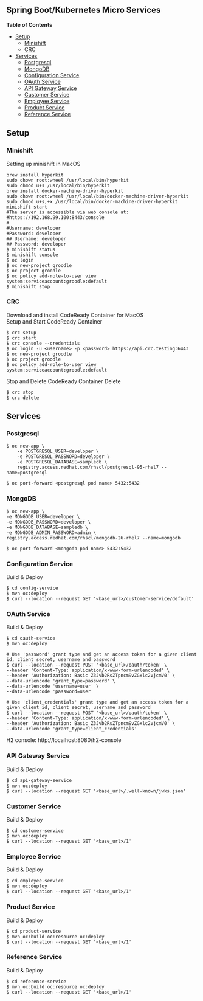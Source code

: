 Spring Boot/Kubernetes Micro Services
-------------------------------------

**Table of Contents**
- [Setup](#setup)
    - [Minishift](#minishift)
    - [CRC](#CRC)
- [Services](#services)
    - [Postgresql](#postgresql)
    - [MongoDB](#mongodb)
    - [Configuration Service](#configuration-service)
    - [OAuth Service](#oauth-service)
    - [API Gateway Service](#api-gateway-service)
    - [Customer Service](#customer-service)
    - [Employee Service](#employee-service)
    - [Product Service](#product-service)
    - [Reference Service](#reference-service)
## Setup
### Minishift
Setting up minishift in MacOS
```shell
brew install hyperkit
sudo chown root:wheel /usr/local/bin/hyperkit
sudo chmod u+s /usr/local/bin/hyperkit
brew install docker-machine-driver-hyperkit
sudo chown root:wheel /usr/local/bin/docker-machine-driver-hyperkit
sudo chmod u+s,+x /usr/local/bin/docker-machine-driver-hyperkit
minishift start
#The server is accessible via web console at:
#https://192.168.99.100:8443/console
#
#Username: developer
#Password: developer
## Username: developer
## Password: developer    
$ minishift status
$ minishift console
$ oc login
$ oc new-project groodle
$ oc project groodle
$ oc policy add-role-to-user view system:serviceaccount:groodle:default
$ minishift stop
```
### CRC
Download and install CodeReady Container for MacOS<br>
Setup and Start CodeReady Container
```shell
$ crc setup
$ crc start
$ crc console --credentials
$ oc login -u <username> -p <password> https://api.crc.testing:6443
$ oc new-project groodle
$ oc project groodle
$ oc policy add-role-to-user view system:serviceaccount:groodle:default
```
Stop and Delete CodeReady Container
Delete 
```shell
$ crc stop
$ crc delete
```
## Services
### Postgresql
```shell script
$ oc new-app \
    -e POSTGRESQL_USER=developer \
    -e POSTGRESQL_PASSWORD=developer \
    -e POSTGRESQL_DATABASE=sampledb \
    registry.access.redhat.com/rhscl/postgresql-95-rhel7 --name=postgresql
    
$ oc port-forward <postgresql pod name> 5432:5432
```
### MongoDB
```shell script
$ oc new-app \
-e MONGODB_USER=developer \
-e MONGODB_PASSWORD=developer \
-e MONGODB_DATABASE=sampledb \
-e MONGODB_ADMIN_PASSWORD=admin \
registry.access.redhat.com/rhscl/mongodb-26-rhel7 --name=mongodb

$ oc port-forward <mongodb pod name> 5432:5432
```
### Configuration Service
Build & Deploy
```shell
$ cd config-service
$ mvn oc:deploy
$ curl --location --request GET '<base_url>/customer-service/default'
```
### OAuth Service
Build & Deploy
```shell script
$ cd oauth-service
$ mvn oc:deploy

# Use 'password' grant type and get an access token for a given client id, client secret, username and password
$ curl --location --request POST '<base_url>/oauth/token' \
--header 'Content-Type: application/x-www-form-urlencoded' \
--header 'Authorization: Basic Z3Jvb2RsZTpncm9vZGxlc2VjcmV0' \
--data-urlencode 'grant_type=password' \
--data-urlencode 'username=user' \
--data-urlencode 'password=user'

# Use 'client_credentials' grant type and get an access token for a given client id, client secret, username and password 
$ curl --location --request POST '<base_url>/oauth/token' \
--header 'Content-Type: application/x-www-form-urlencoded' \
--header 'Authorization: Basic Z3Jvb2RsZTpncm9vZGxlc2VjcmV0' \
--data-urlencode 'grant_type=client_credentials'
```
H2 console: http://localhost:8080/h2-console
### API Gateway Service
Build & Deploy
```shell script
$ cd api-gateway-service
$ mvn oc:deploy 
$ curl --location --request GET '<base_url>/.well-known/jwks.json'
```
### Customer Service
Build & Deploy
```shell script
$ cd customer-service
$ mvn oc:deploy
$ curl --location --request GET '<base_url>/1'
```
### Employee Service
Build & Deploy
```shell script
$ cd employee-service
$ mvn oc:deploy
$ curl --location --request GET '<base_url>/1'
```
### Product Service
Build & Deploy
```shell script
$ cd product-service
$ mvn oc:build oc:resource oc:deploy 
$ curl --location --request GET '<base_url>/1'
```
### Reference Service
Build & Deploy
```shell script
$ cd reference-service
$ mvn oc:build oc:resource oc:deploy 
$ curl --location --request GET '<base_url>/1'
```